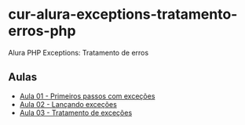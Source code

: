 # cur-alura-exceptions-tratamento-erros-php
Alura PHP Exceptions: Tratamento de erros

## Aulas
- [Aula 01 - Primeiros passos com exceções](https://github.com/vxrnxk/cur-alura-exceptions-tratamento-erros-php/tree/master/aula-01)
- [Aula 02 - Lançando exceções](https://github.com/vxrnxk/cur-alura-exceptions-tratamento-erros-php/tree/master/aula-02)
- [Aula 03 - Tratamento de exceções](https://github.com/vxrnxk/cur-alura-exceptions-tratamento-erros-php/tree/master/aula-03)